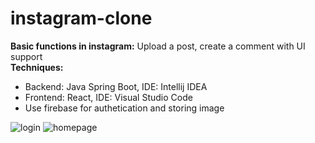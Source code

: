 # instagram-clone
**Basic functions in instagram:** Upload a post, create a comment with UI support<br />
**Techniques:**
- Backend: Java Spring Boot, IDE: Intellij IDEA
- Frontend: React, IDE: Visual Studio Code
- Use firebase for authetication and storing image

![login](https://user-images.githubusercontent.com/62010177/120953013-61741d00-c776-11eb-9543-1ed197411fe7.png)
![homepage](https://user-images.githubusercontent.com/62010177/120953810-0ba07480-c778-11eb-8c39-3876ea013f70.png)
